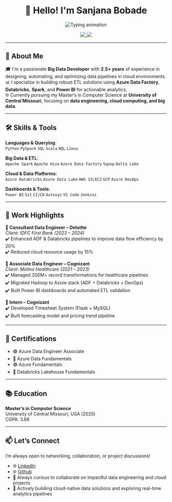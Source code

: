 <h1 align="center">👋 Hello! I'm Sanjana Bobade</h1>

<p align="center">
  <img src="https://readme-typing-svg.herokuapp.com?font=Fira+Sans&size=22&duration=3000&pause=1000&color=0E6CC4&center=true&vCenter=true&multiline=true&height=90&lines=Big+Data+Developer;Azure+Certified;Cloud+ETL+Databricks" alt="Typing animation" />
</p>

<p align="center">
  <a href="mailto:sanjanabobade1298@gmail.com">
    <img src="https://img.shields.io/badge/Contact%20Me-EA4335?style=for-the-badge&logo=gmail&logoColor=white" />
  </a>
  <a href="https://www.linkedin.com/in/sanjanabobade/">
    <img src="https://img.shields.io/badge/LinkedIn-0077B5?style=for-the-badge&logo=linkedin&logoColor=white" />
  </a>
</p>


---

## 💫 About Me

🎓 I'm a passionate **Big Data Developer** with **2.5+ years** of experience in designing, automating, and optimizing data pipelines in cloud environments.  
📊 I specialize in building robust ETL solutions using **Azure Data Factory**, **Databricks**, **Spark**, and **Power BI** for actionable analytics.  
🌐 Currently pursuing my Master’s in Computer Science at **University of Central Missouri**, focusing on **data engineering, cloud computing, and big data**.

---

## 🛠️ Skills & Tools

**Languages & Querying**:  
`Python` `PySpark` `SQL` `Scala` `HQL` `Linux`

**Big Data & ETL**:  
`Apache Spark` `Apache Hive` `Azure Data Factory` `Sqoop` `Delta Lake`

**Cloud & Data Platforms**:  
`Azure Databricks` `Azure Data Lake` `AWS S3/EC2` `GCP` `Azure DevOps`

**Dashboards & Tools**:  
`Power BI` `Git` `CI/CD` `Autosys` `VS Code` `Jenkins`

---

## 🏢 Work Highlights

**🔹 Consultant Data Engineer – Deloitte**  
*Client: IDFC First Bank (2023 – 2024)*  
✔️ Enhanced ADF & Databricks pipelines to improve data flow efficiency by 20%  
✔️ Reduced cloud resource usage by 15%

**🔹 Associate Data Engineer – Cognizant**  
*Client: Molina Healthcare (2021 – 2023)*  
✔️ Managed 200M+ record transformations for healthcare pipelines  
✔️ Migrated Hadoop to Azure stack (ADF + Databricks + DevOps)  
✔️ Built Power BI dashboards and automated ETL validation

**🔹 Intern – Cognizant**  
✔️ Developed Timesheet System (Flask + MySQL)  
✔️ Built forecasting model and pricing trend pipeline

---

## 🧠 Certifications

- 🟢 Azure Data Engineer Associate  
- 🔵 Azure Data Fundamentals  
- 🟣 Azure Fundamentals  
- 🔶 Databricks Lakehouse Fundamentals

---

## 📚 Education

**Master’s in Computer Science**  
University of Central Missouri, USA (2025)  
CGPA: 3.66  

---

## 📫 Let’s Connect

I’m always open to networking, collaboration, or project discussions!

- 🌐 [LinkedIn](https://www.linkedin.com/in/sanjanabobade/)
- 🌐 [Github](https://github.com/bobadesanjana?tab=repositories)
- 💼 Always curious to collaborate on impactful data engineering and cloud projects
- 🚀 Actively building cloud-native data solutions and exploring real-time analytics pipelines
